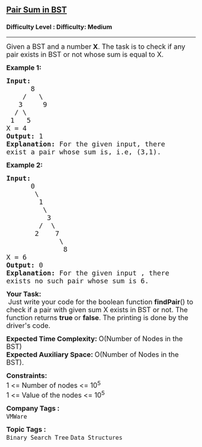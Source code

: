 <h2><a href="https://www.geeksforgeeks.org/problems/pair-sum-in-bst/1?page=3&category=Tree&sortBy=difficulty">Pair Sum in BST</a></h2><h3>Difficulty Level : Difficulty: Medium</h3><hr><div class="problems_problem_content__Xm_eO"><p><span style="font-size:18px">Given a&nbsp;BST and a number<strong> X</strong>. The task is to check if any pair exists in BST or not&nbsp;whose sum is equal to X.</span></p>

<p><span style="font-size:18px"><strong>Example 1:</strong></span></p>

<pre><span style="font-size:18px"><strong>Input:
</strong>      8
&nbsp;   /   \
&nbsp;  3     9
&nbsp; / \
&nbsp;1   5
X = 4
<strong>Output: </strong>1<strong>
Explanation: </strong>For the given input, there
exist a pair whose sum is, i.e, (3,1).</span>
</pre>

<p><span style="font-size:18px"><strong>Example 2:</strong></span></p>

<pre><span style="font-size:18px"><strong>Input:
</strong>      0
&nbsp;      \
&nbsp;       1
&nbsp;        \ 
&nbsp;         3
&nbsp;       /  \
&nbsp;      2    7
&nbsp;            \
&nbsp;             8
X = 6
<strong>Output: </strong>0<strong>
Explanation: </strong>For the given input , there
exists no such pair whose sum is 6.</span></pre>

<p><span style="font-size:18px"><strong>Your Task:</strong><br>
&nbsp;Just write your code for the boolean function <strong>findPair</strong>() to check if a pair with given sum X exists in BST or not. The function returns <strong>true </strong>or <strong>false</strong>.&nbsp;The printing is done by the driver's code.</span></p>

<p><span style="font-size:18px"><strong>Expected Time Complexity:&nbsp;</strong>O(Number of Nodes in the BST)<br>
<strong>Expected Auxiliary Space:&nbsp;</strong>O(Number of Nodes in the BST).</span></p>

<p><span style="font-size:18px"><strong>Constraints:</strong><br>
1 &lt;= Number of nodes &lt;= 10<sup>5</sup><br>
1 &lt;= Value of the nodes&nbsp;&lt;= 10<sup>5</sup></span></p>
</div><p><span style=font-size:18px><strong>Company Tags : </strong><br><code>VMWare</code>&nbsp;<br><p><span style=font-size:18px><strong>Topic Tags : </strong><br><code>Binary Search Tree</code>&nbsp;<code>Data Structures</code>&nbsp;